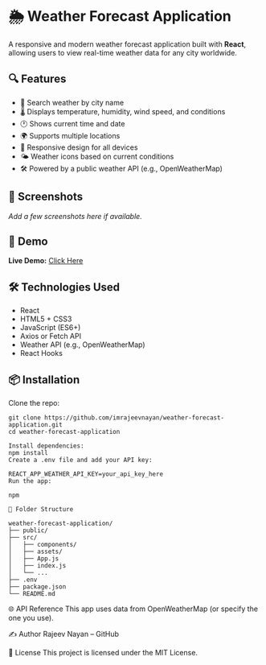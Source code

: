 # 🌦️ Weather Forecast Application

A responsive and modern weather forecast application built with **React**, allowing users to view real-time weather data for any city worldwide.

## 🔍 Features

- 🔎 Search weather by city name
- 🌡️ Displays temperature, humidity, wind speed, and conditions
- 🕐 Shows current time and date
- 🌍 Supports multiple locations
- 📱 Responsive design for all devices
- 🌤️ Weather icons based on current conditions
- 🛠️ Powered by a public weather API (e.g., OpenWeatherMap)

## 📸 Screenshots

_Add a few screenshots here if available._

## 🚀 Demo

**Live Demo:** [Click Here](https://your-demo-link.com)

## 🛠️ Technologies Used

- React
- HTML5 + CSS3
- JavaScript (ES6+)
- Axios or Fetch API
- Weather API (e.g., OpenWeatherMap)
- React Hooks

## 📦 Installation

Clone the repo:

```
git clone https://github.com/imrajeevnayan/weather-forecast-application.git
cd weather-forecast-application

Install dependencies:
npm install
Create a .env file and add your API key:

REACT_APP_WEATHER_API_KEY=your_api_key_here
Run the app:

npm 

```
```
📁 Folder Structure

weather-forecast-application/
├── public/
├── src/
│   ├── components/
│   ├── assets/
│   ├── App.js
│   ├── index.js
│   └── ...
├── .env
├── package.json
└── README.md
```
🌐 API Reference
This app uses data from OpenWeatherMap (or specify the one you use).

✍️ Author
Rajeev Nayan – GitHub

📜 License
This project is licensed under the MIT License.
